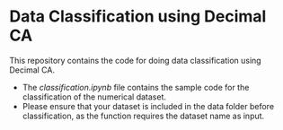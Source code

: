 # Data Classification using Decimal CA

This repository contains the code for doing data classification using Decimal CA.
- The _classification.ipynb_ file contains the sample code for the classification of the numerical dataset.
- Please ensure that your dataset is included in the data folder before classification, as the function requires the dataset name as input.
  
